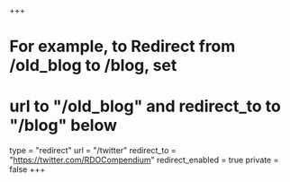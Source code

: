 +++
# For example, to Redirect from /old_blog to /blog, set 
# url to "/old_blog" and redirect_to to "/blog" below
type = "redirect"
url = "/twitter"
redirect_to = "https://twitter.com/RDOCompendium"
redirect_enabled = true
private = false
+++